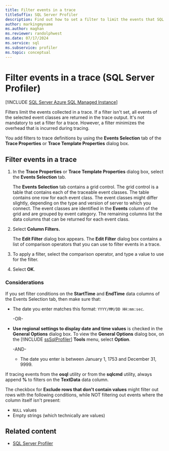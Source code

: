 ```yaml
---
title: Filter events in a trace
titleSuffix: SQL Server Profiler
description: Find out how to set a filter to limit the events that SQL Server Profiler captures during a trace. Read about the formats required for certain filters.
author: markingmyname
ms.author: maghan
ms.reviewer: randolphwest
ms.date: 07/17/2024
ms.service: sql
ms.subservice: profiler
ms.topic: conceptual
---
```


# Filter events in a trace (SQL Server Profiler)

[!INCLUDE [SQL Server Azure SQL Managed Instance](../../includes/applies-to-version/sql-asdbmi.md)]

Filters limit the events collected in a trace. If a filter isn't set, all events of the selected event classes are returned in the trace output. It's not mandatory to set a filter for a trace. However, a filter minimizes the overhead that is incurred during tracing.

You add filters to trace definitions by using the **Events Selection** tab of the **Trace Properties** or **Trace Template Properties** dialog box.

## Filter events in a trace

1. In the **Trace Properties** or **Trace Template Properties** dialog box, select the **Events Selection** tab.

   The **Events Selection** tab contains a grid control. The grid control is a table that contains each of the traceable event classes. The table contains one row for each event class. The event classes might differ slightly, depending on the type and version of server to which you connect. The event classes are identified in the **Events** column of the grid and are grouped by event category. The remaining columns list the data columns that can be returned for each event class.

1. Select **Column Filters.**

   The **Edit Filter** dialog box appears. The **Edit Filter** dialog box contains a list of comparison operators that you can use to filter events in a trace.

1. To apply a filter, select the comparison operator, and type a value to use for the filter.

1. Select **OK**.

### Considerations

If you set filter conditions on the **StartTime** and **EndTime** data columns of the Events Selection tab, then make sure that:

- The date you enter matches this format: `YYYY/MM/DD HH:mm:sec`.

  -OR-

- **Use regional settings to display date and time values** is checked in the **General Options** dialog box. To view the **General Options** dialog box, on the [!INCLUDE [ssSqlProfiler](../../includes/sssqlprofiler-md.md)] **Tools** menu, select **Option**.

  -AND-

  - The date you enter is between January 1, 1753 and December 31, 9999.

If tracing events from the **osql** utility or from the **sqlcmd** utility, always append **%** to filters on the **TextData** data column.

The checkbox for **Exclude rows that don't contain values** might filter out rows with the following conditions, while NOT filtering out events where the column itself isn't present:

- `NULL` values
- Empty strings (which technically are values)

## Related content

- [SQL Server Profiler](sql-server-profiler.md)
